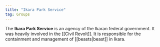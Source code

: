 ```yaml
---
title: "Ikara Park Service"
tag: Groups
---
```


The **Ikara Park Service** is an agency of the Ikaran federal government. It was heavily involved in the [[Civil Revolt]]. It is responsible for the containment and management of [[beasts|beast]] in Ikara.
